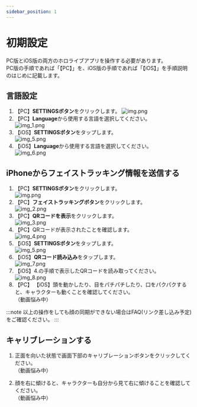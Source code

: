 ```yaml
---
sidebar_position: 1
---
```

# 初期設定

PC版とiOS版の両方のホロライブアプリを操作する必要があります。  
PC版の手順であれば「【PC】」を、iOS版の手順であれば「【iOS】」を手順説明のはじめに記載します。

## 言語設定

1. 【PC】**SETTINGSボタン**をクリックします。
![img.png](img.png)
2. 【PC】**Language**から使用する言語を選択してください。  
![img_1.png](img_1.png)
3. 【iOS】**SETTINGSボタン**をタップします。  
![img_5.png](img_5.png)
4. 【iOS】**Language**から使用する言語を選択してください。  
![img_6.png](img_6.png)

## iPhoneからフェイストラッキング情報を送信する

1. 【PC】**SETTINGSボタン**をクリックします。    
![img.png](img.png)
2. 【PC】**フェイストラッキングボタン**をクリックします。  
![img_2.png](img_2.png)
3. 【PC】**QRコードを表示**をクリックします。  
![img_3.png](img_3.png)
4. 【PC】QRコードが表示されたことを確認します。  
![img_4.png](img_4.png)
5. 【iOS】**SETTINGSボタン**をタップします。  
![img_5.png](img_5.png)
6. 【iOS】**QRコード読み込み**をタップします。  
![img_7.png](img_7.png)
7. 【iOS】4.の手順で表示したQRコードを読み取ってください。  
![img_8.png](img_8.png)
8. 【PC】 【iOS】頭を動かしたり、目をパチパチしたり、口をパクパクすると、キャラクターも動くことを確認してください。  
（動画悩み中）

:::note
以上の操作をしても顔の同期ができない場合はFAQ(リンク差し込み予定)をご確認ください。
:::

## キャリブレーションする

1. 正面を向いた状態で画面下部のキャリブレーションボタンをクリックしてください。  
（動画悩み中）

2. 顔を右に傾けると、キャラクターも自分から見て右に傾けることを確認してください。  
（動画悩み中）
